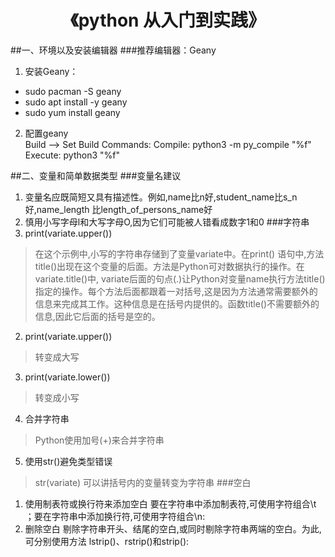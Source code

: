 # <center>  《python 从入门到实践》</center>

##一、环境以及安装编辑器
###推荐编辑器：Geany
1. 安装Geany：
- sudo pacman -S geany
- sudo apt install -y geany
- sudo yum install geany
2. 配置geany  
 Build --> Set Build Commands:
 Compile: python3 -m py_compile "%f"
 Execute: python3 "%f"

 ##二、变量和简单数据类型
 ###变量名建议
 1. 变量名应既简短又具有描述性。例如,name比n好,student_name比s_n好,name_length
比length_of_persons_name好
2. 慎用小写字母l和大写字母O,因为它们可能被人错看成数字1和0
###字符串
1. print(variate.upper())  
>在这个示例中,小写的字符串存储到了变量variate中。在print() 语句中,方法
title()出现在这个变量的后面。方法是Python可对数据执行的操作。在variate.title()中, variate后面的句点(.)让Python对变量name执行方法title()指定的操作。每个方法后面都跟着一对括号,这是因为方法通常需要额外的信息来完成其工作。这种信息是在括号内提供的。函数title()不需要额外的信息,因此它后面的括号是空的。

2. print(variate.upper())
> 转变成大写
3. print(variate.lower())
> 转变成小写
4. 合并字符串
>Python使用加号(+)来合并字符串  
5. 使用str()避免类型错误
> str(variate) 可以讲括号内的变量转变为字符串
###空白
1. 使用制表符或换行符来添加空白
要在字符串中添加制表符,可使用字符组合\t ；要在字符串中添加换行符,可使用字符组合\n:
2. 删除空白
剔除字符串开头、结尾的空白,或同时剔除字符串两端的空白。为此,可分别使用方法
lstrip()、rstrip()和strip():
